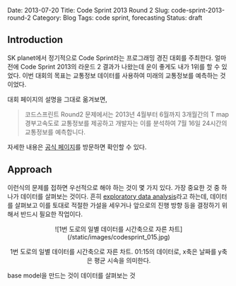 Date: 2013-07-20
Title: Code Sprint 2013 Round 2
Slug: code-sprint-2013-round-2
Category: Blog
Tags: code sprint, forecasting
Status: draft


## Introduction

SK planet에서 정기적으로 Code Sprint라는 프로그래밍 경진 대회를 주최한다. 얼마 전에 Code Sprint 2013의 라운드 2 결과가 나왔는데 운이 좋게도 내가 1위를 할 수 있었다. 이번 대회의 목표는 교통정보 데이터를 사용하여 미래의 교통정보를 예측하는 것이었다.

대회 페이지의 설명을 그대로 옮겨보면, 
> 코드스프린트 Round2 문제에서는 2013년 4월부터 6월까지 3개월간의 T map 경부고속도로 교통정보를 제공하고 개발자는 이를 분석하여 7월 16일 24시간의 교통정보를 예측합니다.

자세한 내용은 [공식 페이지](http://codesprint.skplanet.com/2013/intro/round_02.htm)를 방문하면 확인할 수 있다.

## Approach

이런식의 문제를 접하면 우선적으로 해야 하는 것이 몇 가지 있다. 가장 중요한 것 중 하나가 데이터를 살펴보는 것이다. 흔히 [exploratory data analysis](http://en.wikipedia.org/wiki/Exploratory_data_analysis)라고 하는데, 데이터를 살펴보고 이를 토대로 적절한 가설을 세우거나 앞으로의 진행 방향 등을 결정하기 위해서 반드시 필요한 작업이다.

<center>
![1번 도로의 일별 데이터를 시간축으로 자른 차트](/static/images/codesprint_015.jpg)

1번 도로의 일별 데이터를 시간축으로 자른 차트. 01:15의 데이터로, x축은 날짜를 y축은 평균 시속을 의미한다.
</center>


base model을 만드는 것이 
데이터를 살펴보는 것

